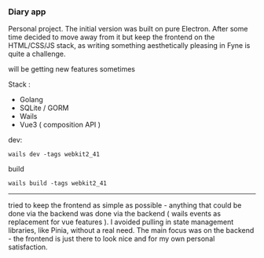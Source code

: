 ### Diary app 

Personal project. The initial version was built on pure Electron. After some time decided to move away from it but keep the frontend on the HTML/CSS/JS stack, as writing something aesthetically pleasing in Fyne is quite a challenge.

will be getting new features sometimes

Stack : 
- Golang
- SQLite / GORM
- Wails 
- Vue3 ( composition API )

dev:
```
wails dev -tags webkit2_41
```

build 
```
wails build -tags webkit2_41
```

---

tried to keep the frontend as simple as possible - anything that could be done via the backend was done via the backend ( wails events as replacement for vue features ). I avoided pulling in state management libraries, like Pinia, without a real need. The main focus was on the backend - the frontend is just there to look nice and for my own personal satisfaction.

